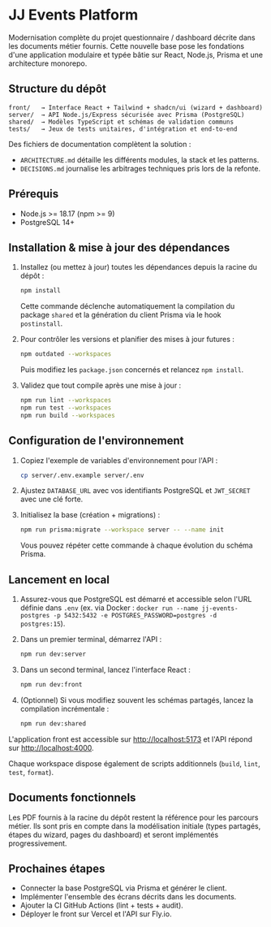 # JJ Events Platform

Modernisation complète du projet questionnaire / dashboard décrite dans les documents métier fournis. Cette nouvelle base pose les fondations d'une application modulaire et typée bâtie sur React, Node.js, Prisma et une architecture monorepo.

## Structure du dépôt

```
front/   → Interface React + Tailwind + shadcn/ui (wizard + dashboard)
server/  → API Node.js/Express sécurisée avec Prisma (PostgreSQL)
shared/  → Modèles TypeScript et schémas de validation communs
tests/   → Jeux de tests unitaires, d'intégration et end-to-end
```

Des fichiers de documentation complètent la solution :

- `ARCHITECTURE.md` détaille les différents modules, la stack et les patterns.
- `DECISIONS.md` journalise les arbitrages techniques pris lors de la refonte.

## Prérequis

- Node.js >= 18.17 (npm >= 9)
- PostgreSQL 14+

## Installation & mise à jour des dépendances

1. Installez (ou mettez à jour) toutes les dépendances depuis la racine du dépôt :

   ```bash
   npm install
   ```

   Cette commande déclenche automatiquement la compilation du package `shared` et la génération du client Prisma via le hook `postinstall`.

2. Pour contrôler les versions et planifier des mises à jour futures :

   ```bash
   npm outdated --workspaces
   ```

   Puis modifiez les `package.json` concernés et relancez `npm install`.

3. Validez que tout compile après une mise à jour :

   ```bash
   npm run lint --workspaces
   npm run test --workspaces
   npm run build --workspaces
   ```

## Configuration de l'environnement

1. Copiez l'exemple de variables d'environnement pour l'API :

   ```bash
   cp server/.env.example server/.env
   ```

2. Ajustez `DATABASE_URL` avec vos identifiants PostgreSQL et `JWT_SECRET` avec une clé forte.

3. Initialisez la base (création + migrations) :

   ```bash
   npm run prisma:migrate --workspace server -- --name init
   ```

   Vous pouvez répéter cette commande à chaque évolution du schéma Prisma.

## Lancement en local

1. Assurez-vous que PostgreSQL est démarré et accessible selon l'URL définie dans `.env` (ex. via Docker : `docker run --name jj-events-postgres -p 5432:5432 -e POSTGRES_PASSWORD=postgres -d postgres:15`).
2. Dans un premier terminal, démarrez l'API :

   ```bash
   npm run dev:server
   ```

3. Dans un second terminal, lancez l'interface React :

   ```bash
   npm run dev:front
   ```

4. (Optionnel) Si vous modifiez souvent les schémas partagés, lancez la compilation incrémentale :

   ```bash
   npm run dev:shared
   ```

L'application front est accessible sur [http://localhost:5173](http://localhost:5173) et l'API répond sur [http://localhost:4000](http://localhost:4000).

Chaque workspace dispose également de scripts additionnels (`build`, `lint`, `test`, `format`).

## Documents fonctionnels

Les PDF fournis à la racine du dépôt restent la référence pour les parcours métier. Ils sont pris en compte dans la modélisation initiale (types partagés, étapes du wizard, pages du dashboard) et seront implémentés progressivement.

## Prochaines étapes

- Connecter la base PostgreSQL via Prisma et générer le client.
- Implémenter l'ensemble des écrans décrits dans les documents.
- Ajouter la CI GitHub Actions (lint + tests + audit).
- Déployer le front sur Vercel et l'API sur Fly.io.
